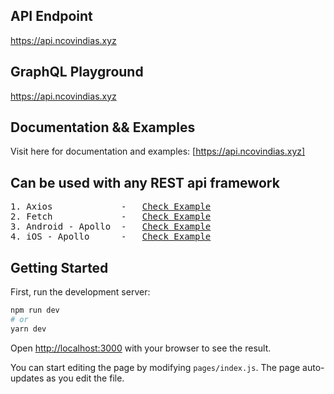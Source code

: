 ## 
## API Endpoint
https://api.ncovindias.xyz

## GraphQL Playground
https://api.ncovindias.xyz

## Documentation && Examples

Visit here for documentation and examples:
[https://api.ncovindias.xyz]

## Can be used with any REST api framework
<pre>
1. Axios             -   <a href="https://medium.com/@stubailo/how-to-call-a-graphql-server-with-axios-337a94ad6cf9">Check Example</a>
2. Fetch             -   <a href="https://moonhighway.com/fetching-data-from-a-graphql-api">Check Example</a>
3. Android - Apollo  -   <a href="https://github.com/apollographql/apollo-android">Check Example</a>
4. iOS - Apollo      -   <a href="https://www.apollographql.com/docs/ios/">Check Example</a>
</pre>


## Getting Started

First, run the development server:

```bash
npm run dev
# or
yarn dev
```

Open [http://localhost:3000](http://localhost:3000) with your browser to see the result.

You can start editing the page by modifying `pages/index.js`. The page auto-updates as you edit the file.



